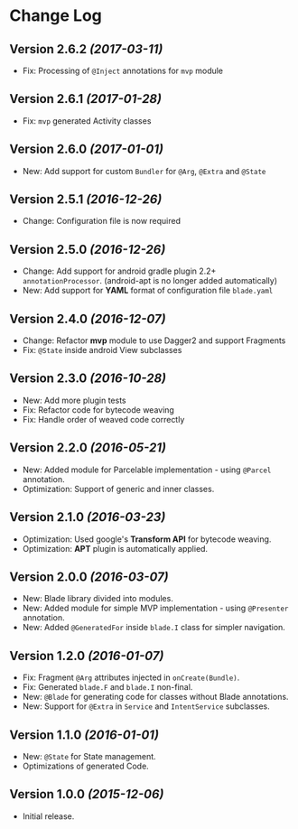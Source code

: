 Change Log
==========

Version 2.6.2 *(2017-03-11)*
----------------------------

 * Fix: Processing of `@Inject` annotations for `mvp` module

Version 2.6.1 *(2017-01-28)*
----------------------------

 * Fix: `mvp` generated Activity classes

Version 2.6.0 *(2017-01-01)*
----------------------------

 * New: Add support for custom `Bundler` for `@Arg`, `@Extra` and `@State`

Version 2.5.1 *(2016-12-26)*
----------------------------

 * Change: Configuration file is now required

Version 2.5.0 *(2016-12-26)*
----------------------------

 * Change: Add support for android gradle plugin 2.2+ `annotationProcessor`. (android-apt is no longer added automatically)
 * New: Add support for **YAML** format of configuration file `blade.yaml`

Version 2.4.0 *(2016-12-07)*
----------------------------

 * Change: Refactor **mvp** module to use Dagger2 and support Fragments
 * Fix: `@State` inside android View subclasses

Version 2.3.0 *(2016-10-28)*
----------------------------

 * New: Add more plugin tests
 * Fix: Refactor code for bytecode weaving
 * Fix: Handle order of weaved code correctly

Version 2.2.0 *(2016-05-21)*
----------------------------

 * New: Added module for Parcelable implementation - using `@Parcel` annotation.
 * Optimization: Support of generic and inner classes.

Version 2.1.0 *(2016-03-23)*
----------------------------

 * Optimization: Used google's **Transform API** for bytecode weaving.
 * Optimization: **APT** plugin is automatically applied.

Version 2.0.0 *(2016-03-07)*
----------------------------

 * New: Blade library divided into modules.
 * New: Added module for simple MVP implementation - using `@Presenter` annotation.
 * New: Added `@GeneratedFor` inside `blade.I` class for simpler navigation.

Version 1.2.0 *(2016-01-07)*
----------------------------

 * Fix: Fragment `@Arg` attributes injected in `onCreate(Bundle)`.
 * Fix: Generated `blade.F` and `blade.I` non-final.
 * New: `@Blade` for generating code for classes without Blade annotations.
 * New: Support for `@Extra` in `Service` and `IntentService` subclasses.


Version 1.1.0 *(2016-01-01)*
----------------------------

 * New: `@State` for State management.
 * Optimizations of generated Code.

Version 1.0.0 *(2015-12-06)*
----------------------------

 * Initial release.
